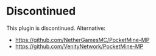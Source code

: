 # Discontinued
This plugin is discontinued.
Alternative:

- https://github.com/NetherGamesMC/PocketMine-MP
- https://github.com/VenityNetwork/PocketMine-MP
